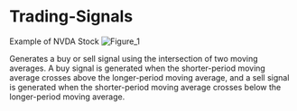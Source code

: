 # Trading-Signals

Example of NVDA Stock
![Figure_1](https://github.com/Josephjj224/Trading-Signals/assets/112719052/4b9142d8-1954-4893-ad6b-f81580d8a877)

Generates a buy or sell signal using the intersection of two moving averages. A buy signal is generated when the shorter-period moving average crosses above the longer-period moving average, and a sell signal is generated when the shorter-period moving average crosses below the longer-period moving average. 
